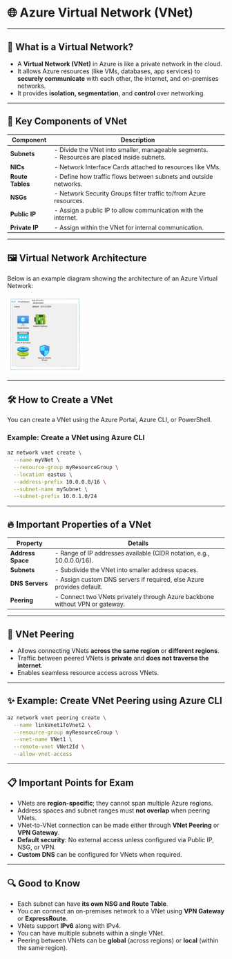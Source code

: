 
# 🌐 Azure Virtual Network (VNet)

---

## 📌 What is a Virtual Network?

- A **Virtual Network (VNet)** in Azure is like a private network in the cloud.
- It allows Azure resources (like VMs, databases, app services) to **securely communicate** with each other, the internet, and on-premises networks.
- It provides **isolation, segmentation**, and **control** over networking.

---

## 🧱 Key Components of VNet

| Component        | Description |
|------------------|-------------|
| **Subnets**      | - Divide the VNet into smaller, manageable segments.<br> - Resources are placed inside subnets. |
| **NICs**         | - Network Interface Cards attached to resources like VMs. |
| **Route Tables** | - Define how traffic flows between subnets and outside networks. |
| **NSGs**         | - Network Security Groups filter traffic to/from Azure resources. |
| **Public IP**    | - Assign a public IP to allow communication with the internet. |
| **Private IP**   | - Assign within the VNet for internal communication. |

---

## 🖼️ Virtual Network Architecture

Below is an example diagram showing the architecture of an Azure Virtual Network:

<img src="./images/virtual_network.JPG" alt="Azure Virtual Network Architecture" width="35%"/>

---

## 🛠️ How to Create a VNet

You can create a VNet using the Azure Portal, Azure CLI, or PowerShell.

### Example: Create a VNet using Azure CLI

```bash
az network vnet create \
  --name myVNet \
  --resource-group myResourceGroup \
  --location eastus \
  --address-prefix 10.0.0.0/16 \
  --subnet-name mySubnet \
  --subnet-prefix 10.0.1.0/24
```

---

## 🔥 Important Properties of a VNet

| Property         | Details |
|------------------|---------|
| **Address Space** | - Range of IP addresses available (CIDR notation, e.g., 10.0.0.0/16). |
| **Subnets**       | - Subdivide the VNet into smaller address spaces. |
| **DNS Servers**   | - Assign custom DNS servers if required, else Azure provides default. |
| **Peering**       | - Connect two VNets privately through Azure backbone without VPN or gateway. |

---

## 🔗 VNet Peering

- Allows connecting VNets **across the same region** or **different regions**.
- Traffic between peered VNets is **private** and **does not traverse the internet**.
- Enables seamless resource access across VNets.

---

## ✨ Example: Create VNet Peering using Azure CLI

```bash
az network vnet peering create \
  --name linkVnet1ToVnet2 \
  --resource-group myResourceGroup \
  --vnet-name VNet1 \
  --remote-vnet VNet2Id \
  --allow-vnet-access
```

---

## 📋 Important Points for Exam

- VNets are **region-specific**; they cannot span multiple Azure regions.
- Address spaces and subnet ranges must **not overlap** when peering VNets.
- VNet-to-VNet connection can be made either through **VNet Peering** or **VPN Gateway**.
- **Default security**: No external access unless configured via Public IP, NSG, or VPN.
- **Custom DNS** can be configured for VNets when required.

---

## 🔍 Good to Know

- Each subnet can have **its own NSG and Route Table**.
- You can connect an on-premises network to a VNet using **VPN Gateway** or **ExpressRoute**.
- VNets support **IPv6** along with IPv4.
- You can have multiple subnets within a single VNet.
- Peering between VNets can be **global** (across regions) or **local** (within the same region).

